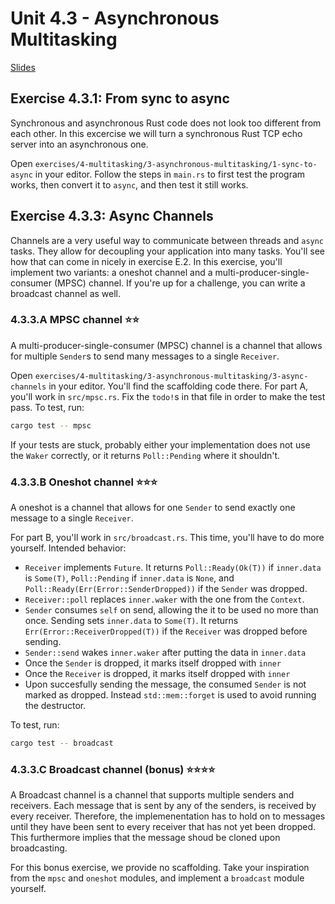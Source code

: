# Unit 4.3 - Asynchronous Multitasking

<a href="/slides/4_3-asynchronous-multitasking/" target="_blank">Slides</a>

## Exercise 4.3.1: From sync to async

Synchronous and asynchronous Rust code does not look too different from each other. In this excercise we will turn a synchronous Rust TCP echo server into an asynchronous one.

Open `exercises/4-multitasking/3-asynchronous-multitasking/1-sync-to-async` in your editor. Follow the steps in `main.rs` to first test the program works, then convert it to `async`, and then test it still works.

## Exercise 4.3.3: Async Channels

Channels are a very useful way to communicate between threads and `async` tasks. They allow for decoupling your application into many tasks. You'll see how that can come in nicely in exercise E.2. In this exercise, you'll implement two variants: a oneshot channel and a multi-producer-single-consumer (MPSC) channel. If you're up for a challenge, you can write a broadcast channel as well.

### 4.3.3.A MPSC channel ⭐⭐
A multi-producer-single-consumer (MPSC) channel is a channel that allows for multiple `Sender`s to send many messages to a single `Receiver`.

Open `exercises/4-multitasking/3-asynchronous-multitasking/3-async-channels` in your editor. You'll find the scaffolding code there. For part A, you'll work in `src/mpsc.rs`. Fix the `todo!`s in that file in order to make the test pass. To test, run:

```bash
cargo test -- mpsc
```

If your tests are stuck, probably either your implementation does not use the `Waker` correctly, or it returns `Poll::Pending` where it shouldn't.

### 4.3.3.B Oneshot channel ⭐⭐⭐
A oneshot is a channel that allows for one `Sender` to send exactly one message to a single `Receiver`.

For part B, you'll work in `src/broadcast.rs`. This time, you'll have to do more yourself. Intended behavior:

- `Receiver` implements `Future`. It returns `Poll::Ready(Ok(T))` if `inner.data` is `Some(T)`, `Poll::Pending` if `inner.data` is `None`, and `Poll::Ready(Err(Error::SenderDropped))` if the `Sender` was dropped.
- `Receiver::poll` replaces `inner.waker` with the one from the `Context`.
- `Sender` consumes `self` on send, allowing the it to be used no more than once. Sending sets `inner.data` to `Some(T)`. It returns `Err(Error::ReceiverDropped(T))` if the `Receiver` was dropped before sending.
- `Sender::send` wakes `inner.waker` after putting the data in `inner.data`
- Once the `Sender` is dropped, it marks itself dropped with `inner`
- Once the `Receiver` is dropped, it marks itself dropped with `inner`
- Upon succesfully sending the message, the consumed `Sender` is not marked as dropped. Instead `std::mem::forget` is used to avoid running the destructor.

To test, run:
```bash
cargo test -- broadcast
```

### 4.3.3.C Broadcast channel (bonus) ⭐⭐⭐⭐
A Broadcast channel is a channel that supports multiple senders and receivers. Each message that is sent by any of the senders, is received by every receiver. Therefore, the implemenentation has to hold on to messages until they have been sent to every receiver that has not yet been dropped. This furthermore implies that the message shoud be cloned upon broadcasting.

For this bonus exercise, we provide no scaffolding. Take your inspiration from the `mpsc` and `oneshot` modules, and implement a `broadcast` module yourself.

